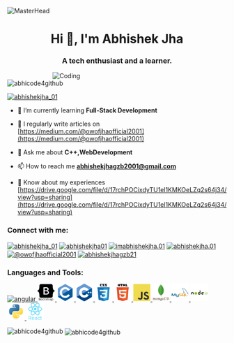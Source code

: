 ![MasterHead](https://user-images.githubusercontent.com/35267447/206916906-9bfb66d9-c419-44c2-908a-4885e610425f.gif)
<h1 align="center">Hi 👋, I'm Abhishek Jha</h1>
<h3 align="center">A tech enthusiast and a learner.</h3>
<img align="right" alt="Coding" width="400" src="https://tse1.mm.bing.net/th?id=OIP.wgt_BjhD482N2RAtAVTvbAHaID&pid=Api&P=0&h=180">

<p align="left"> <img src="https://komarev.com/ghpvc/?username=abhicode4github&label=Profile%20views&color=0e75b6&style=flat" alt="abhicode4github" /> </p>

<p align="left"> <a href="https://twitter.com/abhishekjha_01" target="blank"><img src="https://img.shields.io/twitter/follow/abhishekjha_01?logo=twitter&style=for-the-badge" alt="abhishekjha_01" /></a> </p>

- 🌱 I’m currently learning **Full-Stack Development**

- 📝 I regularly write articles on [https://medium.com/@owofjhaofficial2001](https://medium.com/@owofjhaofficial2001)

- 💬 Ask me about **C++,WebDevelopment**

- 📫 How to reach me **abhishekjhagzb2001@gmail.com**

- 📄 Know about my experiences [https://drive.google.com/file/d/17rchPOCixdyTU1el1KMKOeLZq2s64j34/view?usp=sharing](https://drive.google.com/file/d/17rchPOCixdyTU1el1KMKOeLZq2s64j34/view?usp=sharing)

<h3 align="left">Connect with me:</h3>
<p align="left">
<a href="https://twitter.com/abhishekjha_01" target="blank"><img align="center" src="https://raw.githubusercontent.com/rahuldkjain/github-profile-readme-generator/master/src/images/icons/Social/twitter.svg" alt="abhishekjha_01" height="30" width="40" /></a>
<a href="https://linkedin.com/in/abhishekjha01" target="blank"><img align="center" src="https://raw.githubusercontent.com/rahuldkjain/github-profile-readme-generator/master/src/images/icons/Social/linked-in-alt.svg" alt="abhishekjha01" height="30" width="40" /></a>
<a href="https://fb.com/imabhishekjha.01" target="blank"><img align="center" src="https://raw.githubusercontent.com/rahuldkjain/github-profile-readme-generator/master/src/images/icons/Social/facebook.svg" alt="imabhishekjha.01" height="30" width="40" /></a>
<a href="https://instagram.com/abhishekjha.01" target="blank"><img align="center" src="https://raw.githubusercontent.com/rahuldkjain/github-profile-readme-generator/master/src/images/icons/Social/instagram.svg" alt="abhishekjha.01" height="30" width="40" /></a>
<a href="https://medium.com/@owofjhaofficial2001" target="blank"><img align="center" src="https://raw.githubusercontent.com/rahuldkjain/github-profile-readme-generator/master/src/images/icons/Social/medium.svg" alt="@owofjhaofficial2001" height="30" width="40" /></a>
<a href="https://www.hackerrank.com/abhishekjhagzb21" target="blank"><img align="center" src="https://raw.githubusercontent.com/rahuldkjain/github-profile-readme-generator/master/src/images/icons/Social/hackerrank.svg" alt="abhishekjhagzb21" height="30" width="40" /></a>
</p>

<h3 align="left">Languages and Tools:</h3>
<p align="left"> <a href="https://angular.io" target="_blank" rel="noreferrer"> <img src="https://angular.io/assets/images/logos/angular/angular.svg" alt="angular" width="40" height="40"/> </a> <a href="https://getbootstrap.com" target="_blank" rel="noreferrer"> <img src="https://raw.githubusercontent.com/devicons/devicon/master/icons/bootstrap/bootstrap-plain-wordmark.svg" alt="bootstrap" width="40" height="40"/> </a> <a href="https://www.cprogramming.com/" target="_blank" rel="noreferrer"> <img src="https://raw.githubusercontent.com/devicons/devicon/master/icons/c/c-original.svg" alt="c" width="40" height="40"/> </a> <a href="https://www.w3schools.com/cpp/" target="_blank" rel="noreferrer"> <img src="https://raw.githubusercontent.com/devicons/devicon/master/icons/cplusplus/cplusplus-original.svg" alt="cplusplus" width="40" height="40"/> </a> <a href="https://www.w3schools.com/css/" target="_blank" rel="noreferrer"> <img src="https://raw.githubusercontent.com/devicons/devicon/master/icons/css3/css3-original-wordmark.svg" alt="css3" width="40" height="40"/> </a> <a href="https://www.w3.org/html/" target="_blank" rel="noreferrer"> <img src="https://raw.githubusercontent.com/devicons/devicon/master/icons/html5/html5-original-wordmark.svg" alt="html5" width="40" height="40"/> </a> <a href="https://developer.mozilla.org/en-US/docs/Web/JavaScript" target="_blank" rel="noreferrer"> <img src="https://raw.githubusercontent.com/devicons/devicon/master/icons/javascript/javascript-original.svg" alt="javascript" width="40" height="40"/> </a> <a href="https://www.mongodb.com/" target="_blank" rel="noreferrer"> <img src="https://raw.githubusercontent.com/devicons/devicon/master/icons/mongodb/mongodb-original-wordmark.svg" alt="mongodb" width="40" height="40"/> </a> <a href="https://www.mysql.com/" target="_blank" rel="noreferrer"> <img src="https://raw.githubusercontent.com/devicons/devicon/master/icons/mysql/mysql-original-wordmark.svg" alt="mysql" width="40" height="40"/> </a> <a href="https://nodejs.org" target="_blank" rel="noreferrer"> <img src="https://raw.githubusercontent.com/devicons/devicon/master/icons/nodejs/nodejs-original-wordmark.svg" alt="nodejs" width="40" height="40"/> </a> <a href="https://www.python.org" target="_blank" rel="noreferrer"> <img src="https://raw.githubusercontent.com/devicons/devicon/master/icons/python/python-original.svg" alt="python" width="40" height="40"/> </a> <a href="https://reactjs.org/" target="_blank" rel="noreferrer"> <img src="https://raw.githubusercontent.com/devicons/devicon/master/icons/react/react-original-wordmark.svg" alt="react" width="40" height="40"/> </a> </p>

<p><img align="left" src="https://github-readme-stats.vercel.app/api/top-langs?username=abhicode4github&show_icons=true&locale=en&layout=compact" alt="abhicode4github" /></p>

<p>&nbsp;<img align="center" src="https://github-readme-stats.vercel.app/api?username=abhicode4github&show_icons=true&locale=en" alt="abhicode4github" /></p>

						  
						  
